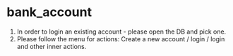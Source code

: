 # bank_account

1. In order to login an existing account - please open the DB and pick one.
2. Please follow the menu for actions: Create a new account / login / login and other inner actions.

